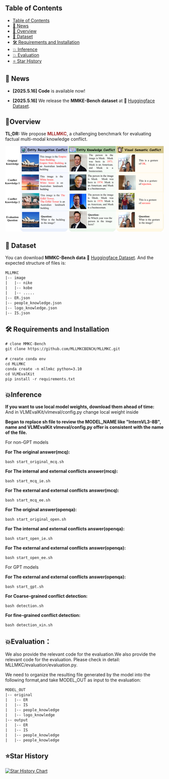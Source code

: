 ## Table of Contents

- [Table of Contents](#table-of-contents)
- [🔔 News](#-news)
- [🌟 Overview](#overview)
- [🤗 Dataset](#-dataset)
- [🛠️ Requirements and Installation](#️-requirements-and-installation)
- [💥 Inference](#training)
- [💥 Evaluation](#training)
- [⭐ Star History](#star-history)



## 🔔 News


* **[2025.5.16]**  **Code** is available now!

* **[2025.5.16]**  We release the **MMKE-Bench dataset** at 🤗 [Huggingface Dataset](https://huggingface.co/datasets/starjyf/MLLMKC-datasets).




## 🌟Overview

**TL;DR:** We propose <span style="color:brown">**MLLMKC**</span>, a challenging benchmark for evaluating factual multi-modal knowledge conflict.

<img src="figs\overview.png" width="900px">


</p>

## 🤗 Dataset

You can download **MMKC-Bench data** 🤗 [Huggingface Dataset](https://huggingface.co/datasets/starjyf/MLLMKC-datasets). And the expected structure of files is:

```text
MLLMKC
|-- image
|   |-- nike
|   |-- kobe
|   |-- .....
|-- ER.json
|-- people_knowledge.json
|-- logo_knowledge.json
|-- IS.json
```

## 🛠️ Requirements and Installation

```text
# clone MMKC-Bench
git clone https://github.com/MLLMKCBENCH/MLLMKC.git

# create conda env
cd MLLMKC
conda create -n mllmkc python=3.10
cd VLMEvalKit
pip install -r requirements.txt
```


## 💥Inference
**If you want to use local model weights, download them ahead of time:** And in VLMEvalKit/vlmeval/config.py change local weight inside

**Began to replace sh file to review the MODEL_NAME like "InternVL3-8B", name and VLMEvalKit vlmeval/config.py offer is consistent with the name of the file.**

For non-GPT models

**For The original answer(mcq):**
```shell
bash start_original_mcq.sh
```

**For The internal and external conflicts answer(mcq):**
```shell
bash start_mcq_ie.sh
```

**For The external and external conflicts answer(mcq):**
```shell
bash start_mcq_ee.sh
```

**For The original answer(openqa):**
```shell
bash start_original_open.sh
```

**For The internal and external conflicts answer(openqa):**
```shell
bash start_open_ie.sh
```

**For The external and external conflicts answer(openqa):**
```shell
bash start_open_ee.sh
```

For GPT models

**For The external and external conflicts answer(openqa):**
```shell
bash start_gpt.sh
```

**For Coarse-grained conflict detection:**
```shell
bash detection.sh
```
**For fine-grained conflict detection:**
```shell
bash detection_xin.sh
```

## 💥Evaluation：
We also provide the relevant code for the evaluation.We also provide the relevant code for the evaluation. Please check in detail: MLLMKC/evaluation/evaluation.py.

We need to organize the resulting file generated by the model into the following format,and take MODEL_OUT as input to the evaluation:

```text
MODEL_OUT
|-- original
|   |-- ER
|   |-- IS
|   |-- people_knowledge
|   |-- logo_knowledge
|-- output
|   |-- ER
|   |-- IS
|   |-- people_knowledge
|   |-- people_knowledge
```
## ⭐Star History

[![Star History Chart](https://api.star-history.com/svg?repos=MLLMKCBENCH/MLLMKC&type=Date)](https://www.star-history.com/#MLLMKCBENCH/MLLMKC&Date)


    



